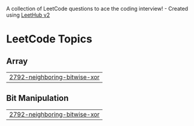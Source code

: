A collection of LeetCode questions to ace the coding interview! - Created using [LeetHub v2](https://github.com/arunbhardwaj/LeetHub-2.0)
<!---LeetCode Topics Start-->
# LeetCode Topics
## Array
|  |
| ------- |
| [2792-neighboring-bitwise-xor](https://github.com/Surya-Hitesh-Nalam/LeetCode/tree/master/2792-neighboring-bitwise-xor) |
## Bit Manipulation
|  |
| ------- |
| [2792-neighboring-bitwise-xor](https://github.com/Surya-Hitesh-Nalam/LeetCode/tree/master/2792-neighboring-bitwise-xor) |
<!---LeetCode Topics End-->